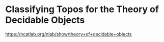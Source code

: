 # Classifying Topos for the Theory of Decidable Objects

<https://ncatlab.org/nlab/show/theory+of+decidable+objects>